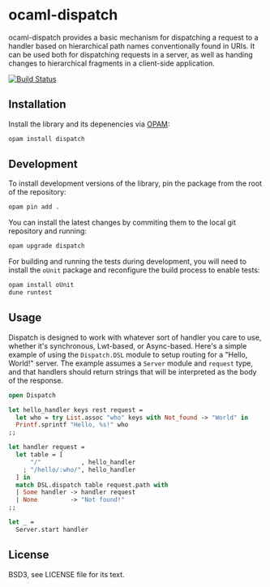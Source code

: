 # ocaml-dispatch

ocaml-dispatch provides a basic mechanism for dispatching a request to a
handler based on hierarchical path names conventionally found in URIs. It can be
used both for dispatching requests in a server, as well as handing changes to
hierarchical fragments in a client-side application.

[![Build Status](https://travis-ci.org/inhabitedtype/ocaml-dispatch.svg?branch=master)](https://travis-ci.org/inhabitedtype/ocaml-dispatch)

## Installation

Install the library and its depenencies via [OPAM][opam]:

[opam]: http://opam.ocaml.org/

```bash
opam install dispatch
```

## Development

To install development versions of the library, pin the package from the root
of the repository:

```bash
opam pin add .
```

You can install the latest changes by commiting them to the local git
repository and running:

```bash
opam upgrade dispatch
```

For building and running the tests during development, you will need to install
the `oUnit` package and reconfigure the build process to enable tests:

```bash
opam install oUnit
dune runtest
```

## Usage

Dispatch is designed to work with whatever sort of handler you care to use,
whether it's synchronous, Lwt-based, or Async-based. Here's a simple example of
using the `Dispatch.DSL` module to setup routing for a "Hello, World!" server.
The example assumes a `Server` module and `request` type, and that handlers
should return strings that will be interpreted as the body of the response.

```ocaml
open Dispatch

let hello_handler keys rest request =
  let who = try List.assoc "who" keys with Not_found -> "World" in
  Printf.sprintf "Hello, %s!" who
;;

let handler request =
  let table = [
      "/"           , hello_handler
    ; "/hello/:who/", hello_handler
  ] in
  match DSL.dispatch table request.path with
  | Some handler -> handler request
  | None         -> "Not found!"
;;

let _ =
  Server.start handler
```

## License

BSD3, see LICENSE file for its text.
